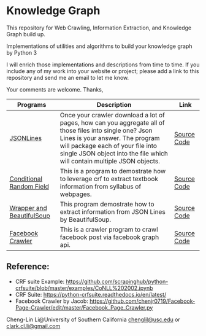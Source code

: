 # Knowledge Graph
This repository for Web Crawling, Information Extraction, and Knowledge Graph build up.

Implementations of utilities and algorithms to build your knowledge graph by Python 3

I will enrich those implementations and descriptions from time to time. If you include any of my work into your website or project; please add a link to this repository and send me an email to let me know.

Your comments are welcome.
Thanks,

|Programs|Description|Link|
|------|------|--------|
|[JSONLines](https://github.com/Cheng-Lin-Li/KnowledgeGraph/tree/master/CDR_JSONLines)|Once your crawler download a lot of pages, how can you aggregate all of those files into single one? Json Lines is your answer. The program will package each of your file into single JSON object into the file which will contain multiple JSON objects.| [Source Code](https://github.com/Cheng-Lin-Li/KnowledgeGraph/blob/master/CDR_JSONLines/jsonlines.py)|
|[Conditional Random Field](https://github.com/Cheng-Lin-Li/KnowledgeGraph/tree/master/CRF)|This is a program to demostrate how to leverage crf to extract textbook information from syllabus of webpages. |[Source Code](https://github.com/Cheng-Lin-Li/KnowledgeGraph/blob/master/CRF/source/crf.py)|
|[Wrapper and BeautifulSoup](https://github.com/Cheng-Lin-Li/KnowledgeGraph/tree/master/wrapper)| This program demostrate how to extract information from JSON Lines by BeautifulSoup. |[Source Code](https://github.com/Cheng-Lin-Li/KnowledgeGraph/blob/master/wrapper/source/wrapper.py)|
|[Facebook Crawler](https://github.com/Cheng-Lin-Li/KnowledgeGraph/blob/master/facebook-crawler/facebook-crawler.py)| This is a crawler program to crawl facebook post via facebook graph api. |[Source Code](https://github.com/Cheng-Lin-Li/KnowledgeGraph/tree/master/facebook-crawler)|



## Reference:
* CRF suite Example: https://github.com/scrapinghub/python-crfsuite/blob/master/examples/CoNLL%202002.ipynb
* CRF Suite: https://python-crfsuite.readthedocs.io/en/latest/
* Facebook Crawler by Jacob: https://github.com/chenjr0719/Facebook-Page-Crawler/edit/master/Facebook_Page_Crawler.py

Cheng-Lin Li@University of Southern California
chenglil@usc.edu or 
clark.cl.li@gmail.com
